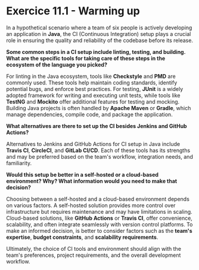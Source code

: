 # Exercice 11.1 - Warming up

In a hypothetical scenario where a team of six people is actively developing an application in **Java**, the CI (Continuous Integration) setup plays a crucial role in ensuring the quality and reliability of the codebase before its release.

**Some common steps in a CI setup include linting, testing, and building. What are the specific tools for taking care of these steps in the ecosystem of the language you picked?**

For linting in the Java ecosystem, tools like **Checkstyle** and **PMD** are commonly used. These tools help maintain coding standards, identify potential bugs, and enforce best practices. For testing, **JUnit** is a widely adopted framework for writing and executing unit tests, while tools like **TestNG** and **Mockito** offer additional features for testing and mocking. Building Java projects is often handled by **Apache Maven** or **Gradle**, which manage dependencies, compile code, and package the application.
    
**What alternatives are there to set up the CI besides Jenkins and GitHub Actions?**

Alternatives to Jenkins and GitHub Actions for CI setup in Java include **Travis CI**, **CircleCI**, and **GitLab CI/CD**. Each of these tools has its strengths and may be preferred based on the team's workflow, integration needs, and familiarity.
    
**Would this setup be better in a self-hosted or a cloud-based environment? Why? What information would you need to make that decision?**

Choosing between a self-hosted and a cloud-based environment depends on various factors. A self-hosted solution provides more control over infrastructure but requires maintenance and may have limitations in scaling. Cloud-based solutions, like **GitHub Actions** or **Travis CI**, offer convenience, scalability, and often integrate seamlessly with version control platforms. To make an informed decision, is better to consider factors such as the **team's expertise**, **budget constraints**, and **scalability requirements**.

Ultimately, the choice of CI tools and environment should align with the team's preferences, project requirements, and the overall development workflow.